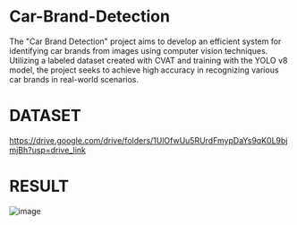 # Car-Brand-Detection
The "Car Brand Detection" project aims to develop an efficient system for identifying car brands from images using computer vision techniques. Utilizing a labeled dataset created with CVAT and training with the YOLO v8 model, the project seeks to achieve high accuracy in recognizing various car brands in real-world scenarios.
# DATASET 
https://drive.google.com/drive/folders/1UlOfwUu5RUrdFmypDaYs9qK0L9bjmjBh?usp=drive_link
# RESULT
![image](https://github.com/Yashmenaria1/Car-Brand-Detection/assets/107399779/13f86e1e-58c2-4706-b75b-9489cad1ec38)
